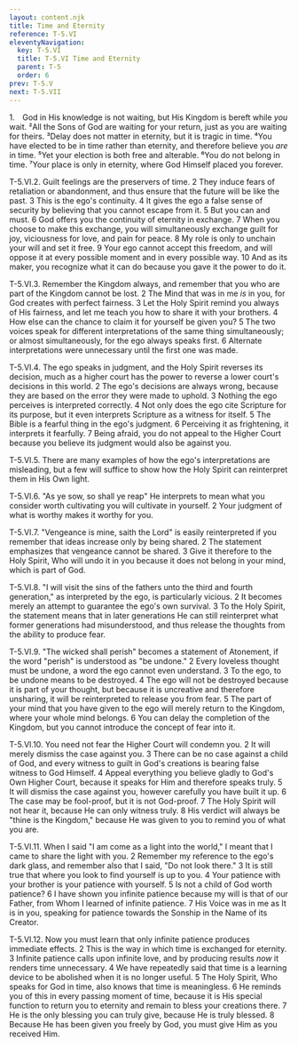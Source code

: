 ```yaml
---
layout: content.njk
title: Time and Eternity
reference: T-5.VI
eleventyNavigation:
  key: T-5.VI
  title: T-5.VI Time and Eternity
  parent: T-5
  order: 6
prev: T-5.V
next: T-5.VII
---
```


1. God in His knowledge is not waiting, but His Kingdom is bereft while *you* wait. 
²All the Sons of God are waiting for your return, just as you are waiting for theirs. 
³Delay does not matter in eternity, but it is tragic in time. 
⁴You have elected to be in time rather than eternity, and therefore believe you *are* in time. 
⁵Yet your election is both free and alterable. 
⁶You do not belong in time. 
⁷Your place is only in eternity, where God Himself placed you forever.



</p><p>T-5.VI.2. Guilt feelings are the preservers of time. 2 They induce fears of retaliation or abandonment, and thus ensure that the future will be like the past. 3 This is the ego's continuity. 4 It gives the ego a false sense of security by believing that you cannot escape from it. 5 But you can and must. 6 God offers you the continuity of eternity in exchange. 7 When you choose to make this exchange, you will simultaneously exchange guilt for joy, viciousness for love, and pain for peace. 8 My role is only to unchain your will and set it free. 9 Your ego cannot accept this freedom, and will oppose it at every possible moment and in every possible way. 10 And as its maker, you recognize what it can do because you gave it the power to do it.</p><p>T-5.VI.3. Remember the Kingdom always, and remember that you who are part of the Kingdom cannot be lost. 2 The Mind that was in me <i> is </i> in you, for God creates with perfect fairness. 3 Let the Holy Spirit remind you always of His fairness, and let me teach you how to share it with your brothers. 4 How else can the chance to claim it for yourself be given you? 5 The two voices speak for different interpretations of the same thing simultaneously; or almost simultaneously, for the ego always speaks first. 6 Alternate interpretations were unnecessary until the first one was made.</p><p>T-5.VI.4. The ego speaks in judgment, and the Holy Spirit reverses its decision, much as a higher court has the power to reverse a lower court's decisions in this world. 2 The ego's decisions are always wrong, because they are based on the error they were made to uphold. 3 Nothing the ego perceives is interpreted correctly. 4 Not only does the ego cite Scripture for its purpose, but it even interprets Scripture as a witness for itself. 5 The Bible is a fearful thing in the ego's judgment. 6 Perceiving it as frightening, it interprets it fearfully. 7 Being afraid, you do not appeal to the Higher Court because you believe its judgment would also be against you.</p><p>T-5.VI.5. There are many examples of how the ego's interpretations are misleading, but a few will suffice to show how the Holy Spirit can reinterpret them in His Own light.</p><p>T-5.VI.6. "As ye sow, so shall ye reap" He interprets to mean what you consider worth cultivating you will cultivate in yourself. 2 Your judgment of what is worthy makes it worthy for you.</p><p>T-5.VI.7. "Vengeance is mine, saith the Lord" is easily reinterpreted if you remember that ideas increase only by being shared. 2 The statement emphasizes that vengeance cannot be shared. 3 Give it therefore to the Holy Spirit, Who will undo it in you because it does not belong in your mind, which is part of God.</p><p>T-5.VI.8. "I will visit the sins of the fathers unto the third and fourth generation," as interpreted by the ego, is particularly vicious. 2 It becomes merely an attempt to guarantee the ego's own survival. 3 To the Holy Spirit, the statement means that in later generations He can still reinterpret what former generations had misunderstood, and thus release the thoughts from the ability to produce fear.</p><p>T-5.VI.9. "The wicked shall perish" becomes a statement of Atonement, if the word "perish" is understood as "be undone." 2 Every loveless thought must be undone, a word the ego cannot even understand. 3 To the ego, to be undone means to be destroyed. 4 The ego will not be destroyed because it is part of your thought, but because it is uncreative and therefore unsharing, it will be reinterpreted to release you from fear. 5 The part of your mind that you have given to the ego will merely return to the Kingdom, where your whole mind belongs. 6 You can delay the completion of the Kingdom, but you cannot introduce the concept of fear into it.</p><p>T-5.VI.10. You need not fear the Higher Court will condemn you. 2 It will merely dismiss the case against you. 3 There can be no case against a child of God, and every witness to guilt in God's creations is bearing false witness to God Himself. 4 Appeal everything you believe gladly to God's Own Higher Court, because it speaks for Him and therefore speaks truly. 5 It will dismiss the case against you, however carefully you have built it up. 6 The case may be fool-proof, but it is not God-proof. 7 The Holy Spirit will not hear it, because He can only witness truly. 8 His verdict will always be "thine is the Kingdom," because He was given to you to remind you of what you are.</p><p>T-5.VI.11. When I said "I am come as a light into the world," I meant that I came to share the light with you. 2 Remember my reference to the ego's dark glass, and remember also that I said, "Do not look there." 3 It is still true that where you look to find yourself is up to you. 4 Your patience with your brother is your patience with yourself. 5 Is not a child of God worth patience? 6 I have shown you infinite patience because my will is that of our Father, from Whom I learned of infinite patience. 7 His Voice was in me as It is in you, speaking for patience towards the Sonship in the Name of its Creator.</p><p>T-5.VI.12. Now you must learn that only infinite patience produces immediate effects. 2 This is the way in which time is exchanged for eternity. 3 Infinite patience calls upon infinite love, and by producing results <i> now </i> it renders time unnecessary. 4 We have repeatedly said that time is a learning device to be abolished when it is no longer useful. 5 The Holy Spirit, Who speaks for God in time, also knows that time is meaningless. 6 He reminds you of this in every passing moment of time, because it is His special function to return you to eternity and remain to bless your creations there. 7 He is the only blessing you can truly give, because He is truly blessed. 8 Because He has been given you freely by God, you must give Him as you received Him.